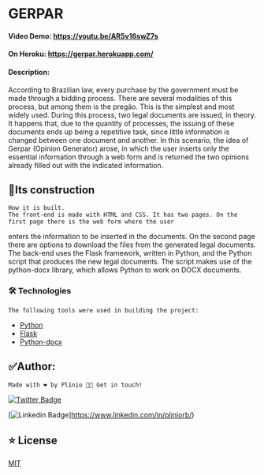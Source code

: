 # GERPAR
#### Video Demo:  <https://youtu.be/AR5v16swZ7s>
#### On Heroku: <https://gerpar.herokuapp.com/>
#### Description:

According to Brazilian law, every purchase by the government must be made through a bidding process. There are several
modalities of this process, but among them is the pregão. This is the simplest and most widely used. 
    During this process, two legal documents are issued, in theory. It happens that, due to the quantity of processes, the
issuing of these documents ends up being a repetitive task, since little information is changed between one document and another. 
    In this scenario, the idea of Gerpar (Opinion Generator) arose, in which the user inserts only the essential
information through a web form and is returned the two opinions already filled out with the indicated information. 

## 🚧Its construction 

    How it is built.
	The front-end is made with HTML and CSS. It has two pages. On the first page there is the web form where the user
enters the information to be inserted in the documents. On the second page there are options to download the files from the generated legal documents. 
    The back-end uses the Flask framework, written in Python, and the Python script that produces the new legal documents. 
    The script makes use of the python-docx library, which allows Python to work on DOCX documents. 

### 🛠 Technologies

    The following tools were used in building the project:

- [Python](https://www.python.org/)
- [Flask](https://flask.palletsprojects.com/en/2.1.x/)
- [Python-docx](https://python-docx.readthedocs.io/en/latest/)

## ✅Author: 

    Made with ❤️ by Plínio 👋🏽 Get in touch!

[![Twitter Badge](https://img.shields.io/badge/-@plini_o-1ca0f1?style=flat-square&labelColor=1ca0f1&logo=twitter&logoColor=white&link=https://twitter.com/plini_o)](https://twitter.com/plini_o) 

[![Linkedin Badge](https://img.shields.io/badge/-Plinio-blue?style=flat-square&logo=Linkedin&logoColor=white&link=https://www.linkedin.com/in/pliniorb/)]https://www.linkedin.com/in/pliniorb/) 


## ⭐️ License
[MIT](https://choosealicense.com/licenses/mit/)
